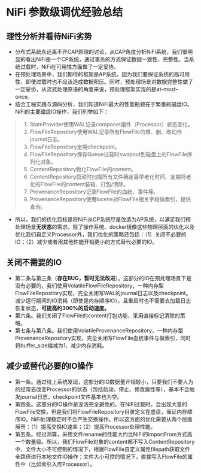 # NiFi 参数级调优经验总结

## 理性分析并看待NiFi劣势

- 分布式系统永远离不开CAP原理的讨论，从CAP角度分析NiFi系统，我们很明显的看出NiFi是一个CP系统，通过事务的方式保证数据一致性、完整性。当系统过载时，NiFi在可用性方面做了一定妥协。
- 在预处理场景中，我们期待的框架是AP系统，因为我们要保证系统的高可用性，即使过载时也不应该造成数据积压。同时，预处理场景对数据完整性做了一定妥协，从流式处理原语的角度来说，预处理框架实现的是at-most-once。
- 结合工程实践与源码分析，我们知道NiFi最大的性能瓶颈在于繁重的磁盘IO。NiFi的主要磁盘IO操作，我们列举如下：

>1. StateProvider使用WAL记录componet组件（Processor）状态变化。
>2. FlowFileRepository使用WAL记录所有FlowFile的增、删、改动作journal日志。
>3. FlowFileRepository定期checkpoint。
>4. FlowFileRepository保存Queue过载时swapout到磁盘上的FlowFile序列化对象。
>5. ContentRepository物化FlowFile的content。
>6. ContentRepository启动时扫描所有文件确定最早老化时间、定期将老化的FlowFile的content装箱、打包/清除。
>7. ProvenanceRepository记录FlowFile的血统、事件等。
>8. ProvenanceRepository使用lucene对FlowFile相关字段做索引，提供查询。

- 所以，我们的优化目标是将NiFi从CP系统尽量改造为AP系统，以满足我们预处理场景**无状态**的需求。除了操作系统、docker镜像这些物理层面的优化以及优化我们自定义Processor外，我们优化的策略还包括：（1）关闭不必要的IO；（2）减少或者用其他性能开销更小的方式替代必要的IO。

## 关闭不需要的IO

- 第二条与第三条（**存在BUG，暂时无法改进**）。这部分的IO在预处理场景下是没有必要的，我们使用VolatileFlowFileRepository，一种内存型FlowFileRepository实现，完全关闭写WAL的journal日志以及checkpoint。减少运行期间的IO消耗（即使是内存顺序IO），且重启时也不需要去加载日志恢复状态，**可提高约300%的启动速度。**
- 第六条。我们关闭了FlowFile的content打包功能，采用直接标记清除的策略。
- 第七条与第八条。我们使用VolatileProvenanceRepository，一种内存型ProvenanceRepository实现，完全关闭写FlowFile血统事件与做索引，同时将buffer_size缩减为1，减少内存消耗。

## 减少或替代必要的IO操作

- 第一条。通过线上系统发现，这部分的IO数据量开销较小，只要我们不要人为的经常去改变Processor的状态（包括启动、停止、修改属性等），基本不会触发journal日志，checkpoint文件基本也为空。
- 第四条。这部分的IO操作是没法完全避免的。在NiFi过载时，会出现大量的FlowFile交换，但是我们将FlowFileRepository目录定义在虚盘，保证内存顺序IO。NiFi处理稳定时不会产生交换操作。所以这方面的优化需要从两个层面展开：（1）提高交换IO速率；（2）提高Processor处理性能。
- 第五条。经过测算，采用文件rename的性能大约比NiFi的importFrom方式高一个数量级。所以，我们FlowFile对象的content都不写入ContentRepository中，文件大小不可控制的情况下，根据FlowFile自定义属性filepath获取文件全路径进行本地文件IO操作；文件大小可控的情况下，直接写入FlowFile的属性中（比如索引入库Processor）。

